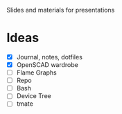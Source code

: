 Slides and materials for presentations

# Ideas
* [x] Journal, notes, dotfiles
* [x] OpenSCAD wardrobe
* [ ] Flame Graphs
* [ ] Repo
* [ ] Bash
* [ ] Device Tree
* [ ] tmate
